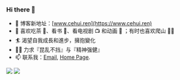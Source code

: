 ### Hi there 👋

<!--
**Qin-Dong/Qin-Dong** is a ✨ _special_ ✨ repository because its `README.md` (this file) appears on your GitHub profile.

Here are some ideas to get you started:

- 🔭 I’m currently working on ...
- 🌱 I’m currently learning ...
- 👯 I’m looking to collaborate on ...
- 🤔 I’m looking for help with ...
- 💬 Ask me about ...
- 📫 How to reach me: ...
- 😄 Pronouns: ...
- ⚡ Fun fact: ...
-->


- 🔭 博客新地址：[www.cehui.ren](https://www.cehui.ren)
- 🌱 喜欢吃茶 🍵、看书 📖、看电视剧 📺 和动画 🦄️ ；有时也喜欢爬山 🧗‍♂️
- 🏄 渴望自我成長和進步，擁抱變化
- 👨‍💻 力求『昆乱不挡』与『精神强健』
- 📫 联系我：[Email](mailto:qind@139.om), [Home Page](https://qin-dong.github.io).


![](https://github.com/qin-dong/github-stats/blob/master/generated/overview.svg)
![](https://github.com/qin-dong/github-stats/blob/master/generated/languages.svg)
